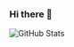### Hi there 👋

![GitHub Stats](https://github-readme-stats.vercel.app/api?username=Noka93&theme=radical)
